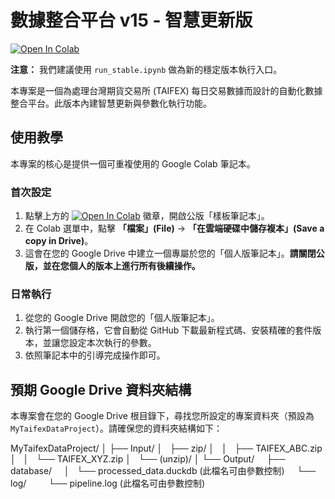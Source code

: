 # 數據整合平台 v15 - 智慧更新版

[![Open In Colab](https://colab.research.google.com/assets/colab-badge.svg)](https://colab.research.google.com/github/hsp1234-web/taifexd-date/blob/main/run_stable.ipynb)

**注意：** 我們建議使用 `run_stable.ipynb` 做為新的穩定版本執行入口。

本專案是一個為處理台灣期貨交易所 (TAIFEX) 每日交易數據而設計的自動化數據整合平台。此版本內建智慧更新與參數化執行功能。

## 使用教學

本專案的核心是提供一個可重複使用的 Google Colab 筆記本。

### 首次設定

1. 點擊上方的 [![Open In Colab](https://colab.research.google.com/assets/colab-badge.svg)](https://colab.research.google.com/github/hsp1234-web/taifexd-date/blob/main/run_stable.ipynb) 徽章，開啟公版「樣板筆記本」。
2. 在 Colab 選單中，點擊 **「檔案」(File)** -> **「在雲端硬碟中儲存複本」(Save a copy in Drive)**。
3. 這會在您的 Google Drive 中建立一個專屬於您的「個人版筆記本」。**請關閉公版，並在您個人的版本上進行所有後續操作。**

### 日常執行

1. 從您的 Google Drive 開啟您的「個人版筆記本」。
2. 執行第一個儲存格，它會自動從 GitHub 下載最新程式碼、安裝精確的套件版本，並讓您設定本次執行的參數。
3. 依照筆記本中的引導完成操作即可。

## 預期 Google Drive 資料夾結構

本專案會在您的 Google Drive 根目錄下，尋找您所設定的專案資料夾（預設為 `MyTaifexDataProject`）。請確保您的資料夾結構如下：

MyTaifexDataProject/
│
├── Input/
│   ├── zip/
│   │   ├── TAIFEX_ABC.zip
│   │   └── TAIFEX_XYZ.zip
│   └── (unzip)/
│
└── Output/
    ├── database/
    │   └── processed_data.duckdb (此檔名可由參數控制)
    └── log/
        └── pipeline.log (此檔名可由參數控制)
